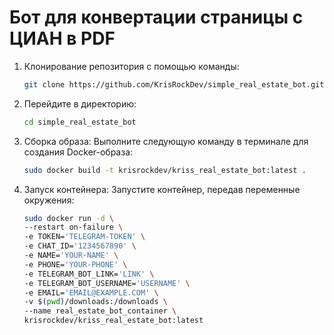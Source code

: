 # Бот для конвертации страницы с ЦИАН в PDF

1. Клонирование репозитория с помощью команды:
    ```sh
    git clone https://github.com/KrisRockDev/simple_real_estate_bot.git
    ```
2. Перейдите в директорию:
   ```sh
   cd simple_real_estate_bot
   ```
3. Сборка образа:
   Выполните следующую команду в терминале для создания Docker-образа:
   ```bash
   sudo docker build -t krisrockdev/kriss_real_estate_bot:latest .
   ```
4. Запуск контейнера:
   Запустите контейнер, передав переменные окружения:
   ```bash
   sudo docker run -d \
   --restart on-failure \
   -e TOKEN='TELEGRAM-TOKEN' \
   -e CHAT_ID='1234567890' \
   -e NAME='YOUR-NAME' \
   -e PHONE='YOUR-PHONE' \
   -e TELEGRAM_BOT_LINK='LINK' \
   -e TELEGRAM_BOT_USERNAME='USERNAME' \
   -e EMAIL='EMAIL@EXAMPLE.COM' \
   -v $(pwd)/downloads:/downloads \
   --name real_estate_bot_container \
   krisrockdev/kriss_real_estate_bot:latest
   ```

